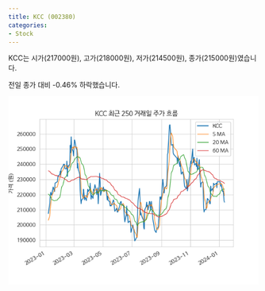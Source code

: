 ```yaml
---
title: KCC (002380)
categories:
- Stock
---
```


KCC는 시가(217000원), 고가(218000원), 저가(214500원), 종가(215000원)였습니다.

전일 종가 대비 -0.46% 하락했습니다.

<!-- more -->

![002380](/assets/images/stock/002380.png)